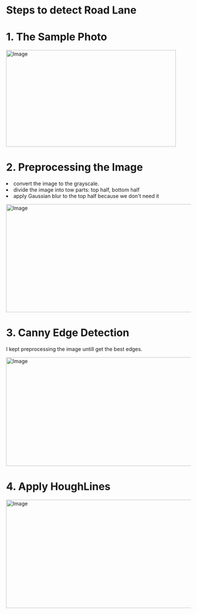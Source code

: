 # Steps to detect Road Lane

# 1. The Sample Photo
<img width="463" height="264" alt="Image" src="https://github.com/user-attachments/assets/874cd61f-4310-434a-a900-c026d5df1058" />

# 2. Preprocessing the Image

<p> 
  <li>convert the image to the grayscale.</li>
  <li>divide the image into tow parts: top half, bottom half</li>
  <li>apply Gaussian blur to the top half because we don't need it</li>
</p>
<img width="507" height="295" alt="Image" src="https://github.com/user-attachments/assets/a58d2b08-154c-41bd-bba3-c8a1e5c30dfb" />

# 3. Canny Edge Detection

<p> I kept preprocessing the image untill get the best edges. </p>
<img width="506" height="297" alt="Image" src="https://github.com/user-attachments/assets/086f9ad3-12b5-4874-b233-f4eeb2fc9601" />

# 4. Apply HoughLines
<img width="505" height="296" alt="Image" src="https://github.com/user-attachments/assets/bdd0d5e9-8074-4234-9cf3-94a3d5a4645c" />

